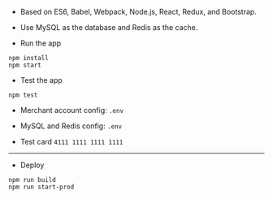 * Based on ES6, Babel, Webpack, Node.js, React, Redux, and Bootstrap.

* Use MySQL as the database and Redis as the cache.

* Run the app

```
npm install
npm start
```

* Test the app

```
npm test
```


* Merchant account config: ```.env```

* MySQL and Redis config: ```.env```

* Test card ```4111 1111 1111 1111```


---

* Deploy

```
npm run build
npm run start-prod
```

